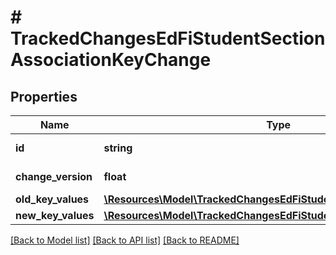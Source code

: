 # # TrackedChangesEdFiStudentSectionAssociationKeyChange

## Properties

Name | Type | Description | Notes
------------ | ------------- | ------------- | -------------
**id** | **string** | Resource identifier | [optional]
**change_version** | **float** | Change version | [optional]
**old_key_values** | [**\Resources\Model\TrackedChangesEdFiStudentSectionAssociationKey**](TrackedChangesEdFiStudentSectionAssociationKey.md) |  | [optional]
**new_key_values** | [**\Resources\Model\TrackedChangesEdFiStudentSectionAssociationKey**](TrackedChangesEdFiStudentSectionAssociationKey.md) |  | [optional]

[[Back to Model list]](../../README.md#models) [[Back to API list]](../../README.md#endpoints) [[Back to README]](../../README.md)
